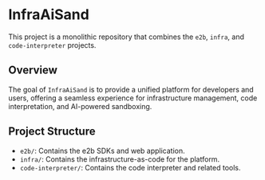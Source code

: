 # InfraAiSand

This project is a monolithic repository that combines the `e2b`, `infra`, and `code-interpreter` projects.

## Overview

The goal of `InfraAiSand` is to provide a unified platform for developers and users, offering a seamless experience for infrastructure management, code interpretation, and AI-powered sandboxing.

## Project Structure

*   `e2b/`: Contains the e2b SDKs and web application.
*   `infra/`: Contains the infrastructure-as-code for the platform.
*   `code-interpreter/`: Contains the code interpreter and related tools.
